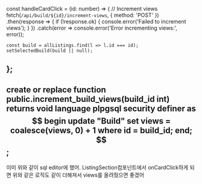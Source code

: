 const handleCardClick = (id: number) => {
    // Increment views
    fetch(`/api/build/${id}/increment-views`, { method: 'POST' })
      .then(response => {
        if (!response.ok) {
          console.error('Failed to increment views');
        }
      })
      .catch(error => console.error('Error incrementing views:', error));

    const build = allListings.find(l => l.id === id);
    setSelectedBuild(build || null);
  };
---------
create or replace function public.increment_build_views(build_id int)
returns void
language plpgsql
security definer
as $$
begin
  update "Build"
  set views = coalesce(views, 0) + 1
  where id = build_id;
end;
$$;
-----
이미 위와 같이 sql editor에 했어.
ListingSection컴포넌트에서 onCardClick하게 되면 위와 같은 로직도 같이 더해져서 views를 올려줬으면 좋겠어
